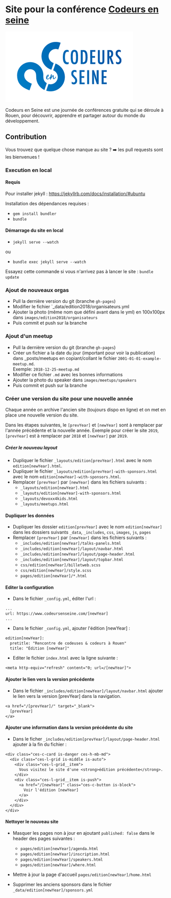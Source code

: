 # Site pour la conférence [Codeurs en seine](http://www.codeursenseine.com)

![Logotype de Codeurs en Seine](images/codeurs-en-seine-logo.png)

Codeurs en Seine est une journée de conférences gratuite qui se déroule à Rouen,
pour découvrir, apprendre et partager autour du monde du développement.


## Contribution

Vous trouvez que quelque chose manque au site ? ➡️ les pull requests sont les bienvenues !

### Execution en local
#### Requis
Pour installer jekyll : https://jekyllrb.com/docs/installation/#ubuntu

Installation des dépendances requises :

* ```gem install bundler```
* ```bundle```

#### Démarrage du site en local 
* ```jekyll serve --watch``` 

ou 

* ```bundle exec jekyll serve --watch```

Essayez cette commande si vous n'arrivez pas à lancer le site : `bundle update`

### Ajout de nouveaux orgas

- Pull la dernière version du git (branche `gh-pages`)
- Modifier le fichier `_data/edition2018/organisateurs.yml 
- Ajouter la photo (même nom que défini avant dans le yml) en 100x100px dans `images/edition2018/organisateurs`
- Puis commit et push sur la branche

### Ajout d'un meetup

- Pull la dernière version du git (branche `gh-pages`)
- Créer un fichier a la date du jour (important pour voir la publication) dans _posts/meetups en copiant/collant le fichier `2001-01-01-example-meetup.md`.   
Exemple: `2018-12-25-meetup.md`
- Modifier ce fichier `.md` avec les bonnes informations
- Ajouter la photo du speaker dans `images/meetups/speakers`
- Puis commit et push sur la branche

### Créer une version du site pour une nouvelle année

Chaque année on archive l'ancien site (toujours dispo en ligne) et on met en place une nouvelle version du site.

Dans les étapes suivantes, le `[prevYear]` et `[newYear]` sont à remplacer par l'année précédente et la nouvelle année. Exemple pour créer le site `2019`, `[prevYear]` est à remplacer par `2018` et `[newYear]` par `2019`.

##### Créer le nouveau layout
  - Dupliquer le fichier `_layouts/edition[prevYear].html` avec le nom `edition[newYear].html`.
  - Dupliquer le fichier `_layouts/edition[prevYear]-with-sponsors.html` avec le nom `edition[newYear]-with-sponsors.html`.
  - Remplacer `[prevYear]` par `[newYear]` dans les fichiers suivants :
      - `_layouts/edition[newYear].html`
      - `_layouts/edition[newYear]-with-sponsors.html`
      - `_layouts/devoxx4kids.html`
      - `_layouts/meetups.html`
  
#### Dupliquer les données
  - Dupliquer les dossier `edition[prevYear]` avec le nom `edition[newYear]` dans les dossiers suivants `_data`, `_includes`, `css`, `images`, `js`, `pages`
  - Remplacer `[prevYear]` par `[newYear]` dans les fichiers suivants :
    - `_includes/edition[newYear]/talks-panels.html`
    - `_includes/edition[newYear]/layout/navbar.html`
    - `_includes/edition[newYear]/layout/page-header.html`
    - `_includes/edition[newYear]/layout/topbar.html`
    - `css/edition[newYear]/billetweb.scss`
    - `css/edition[newYear]/style.scss`
    - `pages/edition[newYear]/*.html`

#### Editer la configuration
  - Dans le fichier `_config.yml`, éditer l'url :
```
...
url: https://www.codeursenseine.com/[newYear]
...
```

  - Dans le fichier `_config.yml`, ajouter l'édition [newYear] :
```
edition[newYear]:
  pretitle: "Rencontre de codeuses & codeurs à Rouen"
  title: "Édition [newYear]"
```
  
  - Editer le fichier `index.html` avec la ligne suivante : 
```
<meta http-equiv="refresh" content="0; url=/[newYear]">
```

#### Ajouter le lien vers la version précédente

  - Dans le fichier `_includes/edition[newYear]/layout/navbar.html` ajouter le lien vers la version [prevYear] dans la navigation.
```
<a href="/[prevYear]/" target="_blank">
  [prevYear]
</a>
```

#### Ajouter une information dans la version précédente du site

  - Dans le ficher `_includes/edition[prevYear]/layout/page-header.html` ajouter à la fin du fichier :
```
<div class="ces-c-card is-danger ces-h-mb-md">
  <div class="ces-l-grid is-middle is-auto">
    <div class="ces-l-grid__item">
      Vous visitez le site d'une <strong>édition précédente</strong>.
    </div>
    <div class="ces-l-grid__item is-push">
      <a href="/[newYear]" class="ces-c-button is-block">
        Voir l'édition [newYear]
      </a>
    </div>
  </div>
</div>
```

#### Nettoyer le nouveau site

- Masquer les pages non à jour en ajoutant `published: false` dans le header des pages suivantes :
  - `pages/edition[newYear]/agenda.html`
  - `pages/edition[newYear]/inscription.html`
  - `pages/edition[newYear]/speakers.html`
  - `pages/edition[newYear]/where.html`
  
- Mettre à jour la page d'accueil `pages/edition[newYear]/home.html`

- Supprimer les anciens sponsors dans le fichier `_data/edition[newYear]/sponsors.yml`
